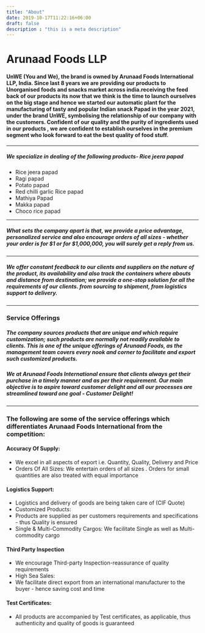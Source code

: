 ```yaml
---
title: "About"
date: 2019-10-17T11:22:16+06:00
draft: false
description : "this is a meta description"
---
```


# Arunaad Foods LLP


#### UnWE (You and We), the brand is owned by Arunaad Foods International LLP, India. Since last 8 years we are providing our products to Unorganised foods and snacks market across india.receiving the feed back of our products its now that we think is the time to launch ourselves on the big stage and hence we started our automatic plant for the manufacturing of tasty and popular Indian snack Papad in the year 2021, under the brand UnWE, symbolising the relationship of our company with the customers. Confident of our quality and the purity of ingredients used in our products , we are confident to establish ourselves in the premium segment who look forward to eat the best quality of food stuff.

------------

##### We specialize in dealing of the following products- Rice jeera papad
- Rice jeera papad
- Ragi papad
- Potato papad
- Red chilli garlic Rice papad
- Mathiya Papad
- Makka papad
- Choco rice papad

------------

##### What sets the company apart is that, we provide a price advantage, personalized service and also encourage orders of all sizes - whether your order is for $1 or for $1,000,000, you will surely get a reply from us.

------------

##### We offer constant feedback to our clients and suppliers on the nature of the product, its availability and also track the containers where abouts and distance from destination; we provide a one-stop solution for all the requirements of our clients. from sourcing to shipment, from logistics support to delivery.

------------

### Service Offerings
##### The company sources products that are unique and which require customization; such products are normally not readily available to clients. This is one of the unique offerings of Arunaad Foods, as the management team covers every nook and corner to facilitate and export such customized products.

##### We at Arunaad Foods International ensure that clients always get their purchase in a timely manner and as per their requirement. Our main objective is to aspire toward customer delight and all our processes are streamlined toward one goal - Customer Delight!

------------

### The following are some of the service offerings which differentiates Arunaad Foods International from the competition:


####  Accuracy Of Supply:
- We excel in all aspects of export i.e. Quantity, Quality, Delivery and Price
-  Orders Of All Sizes: We entertain orders of all sizes . Orders for small quantities are also treated with equal importance

#### Logistics Support:
- Logistics and delivery of goods are being taken care of (CIF Quote)
-  Customized Products:
- Products are supplied as per customers requirements and specifications - thus Quality is ensured
-  Single & Multi-Commodity Cargos: We facilitate Single as well as Multi-commodity cargo
 
####  Third Party Inspection
- We encourage Third-party Inspection-reassurance of quality requirements
-  High Sea Sales:
- We facilitate direct export from an international manufacturer to the buyer - hence saving cost and time
 
####  Test Certificates:
- All products are accompanied by Test certificates, as applicable, thus authenticity and quality of goods is guaranteed

